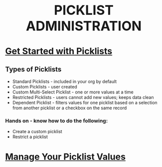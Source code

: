 **<h1 align=center>PICKLIST ADMINISTRATION</h1>**
---
# **[Get Started with Picklists](https://trailhead.salesforce.com/content/learn/modules/picklist_admin/picklist_admin_start?trail_id=force_com_admin_intermediate&trailmix_creator_id=strailhead&trailmix_slug=build-your-admin-career-on-salesforce)**

## **Types of Picklists**
* Standard Picklists - included in your org by default
* Custom Picklists - user created
* Custom Multi-Select Picklist - one or more values at a time
* Restricted Picklists - users cannot add new values; keeps data clean
* Dependent Picklist - filters values for one picklist based on a selection from another picklist or a checkbox on the same record

### Hands on - know how to do the following:
* Create a custom picklist
* Restrict a picklist

# **[Manage Your Picklist Values](https://trailhead.salesforce.com/content/learn/modules/picklist_admin/picklist_admin_manage?trail_id=force_com_admin_intermediate&trailmix_creator_id=strailhead&trailmix_slug=build-your-admin-career-on-salesforce)**


